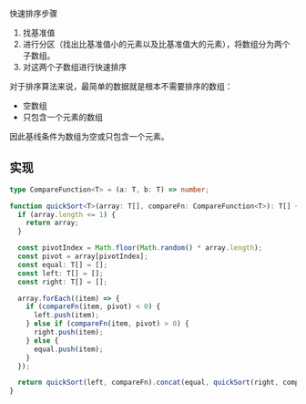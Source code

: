 快速排序步骤

1. 找基准值
2. 进行分区（找出比基准值小的元素以及比基准值大的元素），将数组分为两个子数组。
3. 对这两个子数组进行快速排序

对于排序算法来说，最简单的数据就是根本不需要排序的数组：

- 空数组
- 只包含一个元素的数组

因此基线条件为数组为空或只包含一个元素。

## 实现

```ts
type CompareFunction<T> = (a: T, b: T) => number;

function quickSort<T>(array: T[], compareFn: CompareFunction<T>): T[] {
  if (array.length <= 1) {
    return array;
  }

  const pivotIndex = Math.floor(Math.random() * array.length);
  const pivot = array[pivotIndex];
  const equal: T[] = [];
  const left: T[] = [];
  const right: T[] = [];

  array.forEach((item) => {
    if (compareFn(item, pivot) < 0) {
      left.push(item);
    } else if (compareFn(item, pivot) > 0) {
      right.push(item);
    } else {
      equal.push(item);
    }
  });

  return quickSort(left, compareFn).concat(equal, quickSort(right, compareFn));
}
```
